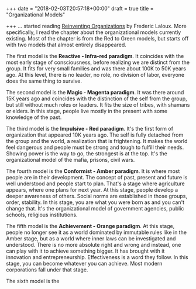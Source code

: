 +++
date = "2018-02-03T20:57:18+00:00"
draft = true
title = "Organizational Models"

+++
... started reading [Reinventing Organizations](https://www.amazon.ca/Reinventing-Organizations-Creating-Inspired-Consciousness/dp/2960133501) by Frederic Laloux. More specifically, I read the chapter about the organizational models currently existing. Most of the chapter is from the Red to Green models, but starts off with two models that almost entirely disappeared.

The first model is the **Reactive - Infra-red paradigm**. It coincides with the most early stage of consciousness, before realizing we are distinct from the group. It fits for very small families and was there about 100K to 50K years ago. At this level, there is no leader, no role, no division of labor, everyone does the same thing to survive.

The second model is the **Magic - Magenta paradigm**. It was there around 15K years ago and coincides with the distinction of the self from the group, but still without much roles or leaders. It fits the size of tribes, with shamans or elders. In this stage, people live mostly in the present with some knowledge of the past.

The third model is the **Impulsive - Red paradigm**. It's the first form of organization that appeared 10K years ago. The self is fully detached from the group and the world, a realization that is frightening. It makes the world feel dangerous and people must be strong and tough to fulfill their needs. Showing power is the way to go, the strongest is at the top. It's the organizational model of the mafia, prisons, civil wars.

The fourth model is the **Conformist - Amber paradigm**. It is where most people are in their development. The concept of past, present and future is well understood and people start to plan. That's a stage where agriculture appears, where one plans for next year. At this stage, people develop a deeper awareness of others. Social norms are established in those groups, order, stability. In this stage, you are what you were born as and you can't change that. It's the organizational model of government agencies, public schools, religious institutions.

The fifth model is the **Achievement - Orange paradigm**. At this stage, people no longer see it as a world dominated by immutable rules like in the Amber stage, but as a world where inner laws can be investigated and understood. There is no more absolute right and wrong and instead, one can play with it to achieve something bigger. It has brought with it innovation and entrepreneurship. Effectiveness is a word they follow. In this stage, you can become whatever you can achieve. Most modern corporations fall under that stage.

The sixth model is the 